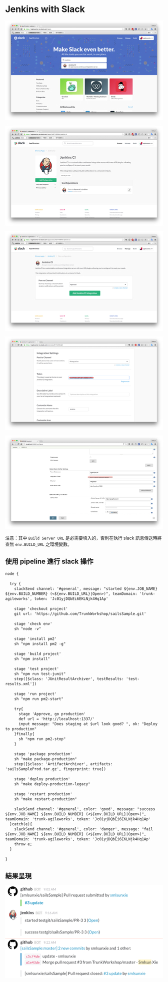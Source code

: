 # Jenkins with Slack

![](./search-jenkins-app.png)

![](./install-jenkins-app.png)

![](./select-channel.png)

![](./get-token.png)

![](./jenkins-setup.png)

注意：其中 `Build Server URL` 是必需要填入的，否則在執行 slack 訊息傳送時將查無 `env.BUILD_URL` 之環境變數。

## 使用 pipeline 進行 slack 操作

```
node {

  try {
    slackSend channel: '#general', message: "started ${env.JOB_NAME} ${env.BUILD_NUMBER} (<${env.BUILD_URL}|Open>)", teamDomain: 'trunk-agileworks', token: 'Jc01yjDQbEi6EKLNjk4Hq1Ap'

    stage 'checkout project'
    git url: 'https://github.com/TrunkWorkshop/sailsSample.git'

    stage 'check env'
    sh "node -v"

    stage 'install pm2'
    sh "npm install pm2 -g"

    stage 'build project'
    sh "npm install"

    stage 'test project'
    sh "npm run test-junit"
    step([$class: 'JUnitResultArchiver', testResults: 'test-results.xml'])

    stage 'run project'
    sh "npm run pm2-start"

    try{
      stage 'Approve, go production'
      def url = 'http://localhost:1337/'
      input message: "Does staging at $url look good? ", ok: "Deploy to production"
    }finally{
      sh "npm run pm2-stop"
    }

    stage 'package production'
    sh "make package-production"
    step([$class: 'ArtifactArchiver', artifacts: 'sailsSampleProd.tar.gz', fingerprint: true])

    stage 'deploy production'
    sh "make deploy-production-legacy"

    stage 'restart production'
    sh "make restart-production"

    slackSend channel: '#general', color: 'good', message: "success ${env.JOB_NAME} ${env.BUILD_NUMBER} (<${env.BUILD_URL}|Open>)", teamDomain: 'trunk-agileworks', token: 'Jc01yjDQbEi6EKLNjk4Hq1Ap'
  }catch(e){
    slackSend channel: '#general', color: 'danger', message: "fail ${env.JOB_NAME} ${env.BUILD_NUMBER} (<${env.BUILD_URL}|Open>)", teamDomain: 'trunk-agileworks', token: 'Jc01yjDQbEi6EKLNjk4Hq1Ap'
    throw e;
  }

}

```


## 結果呈現

![](./result.png)
